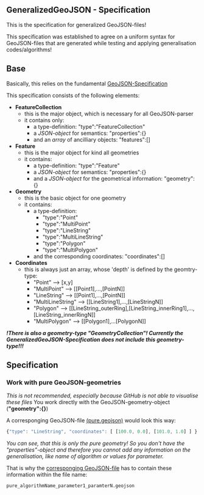## GeneralizedGeoJSON - Specification

This is the specification for generalized GeoJSON-files!

This specification was established to agree on a uniform syntax for GeoJSON-files that are generated while testing and applying generalisation codes/algorithms!

## Base
Basically, this relies on the fundamental [GeoJSON-Specification](http://geojson.org/geojson-spec.html)

This specification consists of the following elements:

* **FeatureCollection**
	- this is the major object, which is necessary for all GeoJSON-parser
	- it contains only:
		- a type-definition: "type":"FeatureCollection"
		- a *JSON-object* for semantics: "properties":{} 
		- and an *array* of ancilliary objects: "features":[]
* **Feature**
	- this is the major object for kind all geometries
	- it contains:
		- a type-definition: "type":"Feature"
		- a *JSON-object* for semantics: "properties":{}
		- and a *JSON-object* for the geometrical information: "geometry":{}
* **Geometry**
	- this is the basic object for one geometry
	- it contains:
		- a type-definition: 
			* "type":"Point"
			* "type":"MultiPoint"
			* "type":"LineString"
			* "type":"MultiLineString"
			* "type":"Polygon"
			* "type":"MultiPolygon"
		- and the corresponding coordinates: "coordinates":[]
* **Coordinates**
	- this is always just an array, whose 'depth' is defined by the geomtry-type:
		* "Point" --> [x,y]
		* "MultiPoint"	--> [[Point1],...,[PointN]]
		* "LineString"	--> [[Point1],...,[PointN]]
		* "MultiLineString"	--> [[LineString1],...,[LineStringN]]
		* "Polygon"	--> [[LineString_outerRing],[LineString_innerRing1],...,[LineString_innerRingN]]
		* "MultiPolygon"	--> [[Polygon1],...[PolygonN]]

***!There is also a geometry-type "GeometryCollection"! Currently the GeneralizedGeoJSON-Specification does not include this geometry-type!!!***

## Specification

### Work with pure GeoJSON-geometries
*This is not recommended, especially because GitHub is not able to visualise these files*
You work directly with the GeoJSON-geometry-object (**"geometry":{}**)

A corresponging GeoJSON-file [(pure.geojson)](pure.geojson) would look this way:

```JavaScript
{"type": "LineString", "coordinates": [ [100.0, 0.0], [101.0, 1.0] ] }
```
*You can see, that this is only the pure geometry! So you don't have the "properties"-object and therefore you cannot add any information on the generalisation, like name of algorithm or values for parameter.*

That is why the [corresponging GeoJSON-file](pure.geojson) has to contain these information within the file name:

```shell
pure_algorithmName_parameter1_paramterN.geojson
```